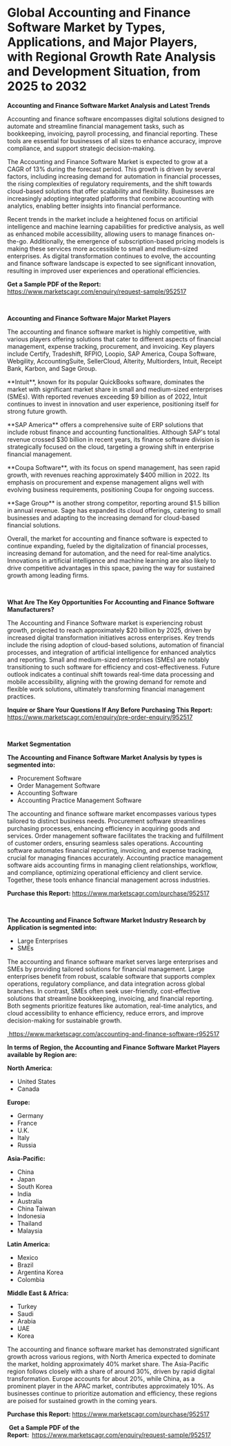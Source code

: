 <p><h1>Global Accounting and Finance Software Market by Types, Applications, and Major Players, with Regional Growth Rate Analysis and Development Situation, from 2025 to 2032</h1></p><p><strong>Accounting and Finance Software Market Analysis and Latest Trends</strong></p>
<p><p>Accounting and finance software encompasses digital solutions designed to automate and streamline financial management tasks, such as bookkeeping, invoicing, payroll processing, and financial reporting. These tools are essential for businesses of all sizes to enhance accuracy, improve compliance, and support strategic decision-making.</p><p>The Accounting and Finance Software Market is expected to grow at a CAGR of 13% during the forecast period. This growth is driven by several factors, including increasing demand for automation in financial processes, the rising complexities of regulatory requirements, and the shift towards cloud-based solutions that offer scalability and flexibility. Businesses are increasingly adopting integrated platforms that combine accounting with analytics, enabling better insights into financial performance.</p><p>Recent trends in the market include a heightened focus on artificial intelligence and machine learning capabilities for predictive analysis, as well as enhanced mobile accessibility, allowing users to manage finances on-the-go. Additionally, the emergence of subscription-based pricing models is making these services more accessible to small and medium-sized enterprises. As digital transformation continues to evolve, the accounting and finance software landscape is expected to see significant innovation, resulting in improved user experiences and operational efficiencies.</p></p>
<p><strong>Get a Sample PDF of the Report:&nbsp;</strong> <a href="https://www.marketscagr.com/enquiry/request-sample/952517?utm_campaign=3040&utm_medium=2&utm_source=Github&utm_content=ia&utm_term=17042025&utm_id=accounting-and-finance-software">https://www.marketscagr.com/enquiry/request-sample/952517</a></p>
<p>&nbsp;</p>
<p><strong>Accounting and Finance Software Major Market Players</strong></p>
<p><p>The accounting and finance software market is highly competitive, with various players offering solutions that cater to different aspects of financial management, expense tracking, procurement, and invoicing. Key players include Certify, Tradeshift, RFPIO, Loopio, SAP America, Coupa Software, Webgility, AccountingSuite, SellerCloud, Alterity, Multiorders, Intuit, Receipt Bank, Karbon, and Sage Group.</p><p>**Intuit**, known for its popular QuickBooks software, dominates the market with significant market share in small and medium-sized enterprises (SMEs). With reported revenues exceeding $9 billion as of 2022, Intuit continues to invest in innovation and user experience, positioning itself for strong future growth.</p><p>**SAP America** offers a comprehensive suite of ERP solutions that include robust finance and accounting functionalities. Although SAP's total revenue crossed $30 billion in recent years, its finance software division is strategically focused on the cloud, targeting a growing shift in enterprise financial management.</p><p>**Coupa Software**, with its focus on spend management, has seen rapid growth, with revenues reaching approximately $400 million in 2022. Its emphasis on procurement and expense management aligns well with evolving business requirements, positioning Coupa for ongoing success.</p><p>**Sage Group** is another strong competitor, reporting around $1.5 billion in annual revenue. Sage has expanded its cloud offerings, catering to small businesses and adapting to the increasing demand for cloud-based financial solutions.</p><p>Overall, the market for accounting and finance software is expected to continue expanding, fueled by the digitalization of financial processes, increasing demand for automation, and the need for real-time analytics. Innovations in artificial intelligence and machine learning are also likely to drive competitive advantages in this space, paving the way for sustained growth among leading firms.</p></p>
<p>&nbsp;</p>
<p><strong>What Are The Key Opportunities For Accounting and Finance Software Manufacturers?</strong></p>
<p><p>The Accounting and Finance Software market is experiencing robust growth, projected to reach approximately $20 billion by 2025, driven by increased digital transformation initiatives across enterprises. Key trends include the rising adoption of cloud-based solutions, automation of financial processes, and integration of artificial intelligence for enhanced analytics and reporting. Small and medium-sized enterprises (SMEs) are notably transitioning to such software for efficiency and cost-effectiveness. Future outlook indicates a continual shift towards real-time data processing and mobile accessibility, aligning with the growing demand for remote and flexible work solutions, ultimately transforming financial management practices.</p></p>
<p><strong>Inquire or Share Your Questions If Any Before Purchasing This Report:</strong> <a href="https://www.marketscagr.com/enquiry/pre-order-enquiry/952517?utm_campaign=3040&utm_medium=2&utm_source=Github&utm_content=ia&utm_term=17042025&utm_id=accounting-and-finance-software">https://www.marketscagr.com/enquiry/pre-order-enquiry/952517</a></p>
<p>&nbsp;</p>
<p><strong>Market Segmentation</strong></p>
<p><strong>The Accounting and Finance Software Market Analysis by types is segmented into:</strong></p>
<p><ul><li>Procurement Software</li><li>Order Management Software</li><li>Accounting Software</li><li>Accounting Practice Management Software</li></ul></p>
<p><p>The accounting and finance software market encompasses various types tailored to distinct business needs. Procurement software streamlines purchasing processes, enhancing efficiency in acquiring goods and services. Order management software facilitates the tracking and fulfillment of customer orders, ensuring seamless sales operations. Accounting software automates financial reporting, invoicing, and expense tracking, crucial for managing finances accurately. Accounting practice management software aids accounting firms in managing client relationships, workflow, and compliance, optimizing operational efficiency and client service. Together, these tools enhance financial management across industries.</p></p>
<p><strong>Purchase this Report:&nbsp;</strong><a href="https://www.marketscagr.com/purchase/952517?utm_campaign=3040&utm_medium=2&utm_source=Github&utm_content=ia&utm_term=17042025&utm_id=accounting-and-finance-software">https://www.marketscagr.com/purchase/952517</a></p>
<p>&nbsp;</p>
<p><strong>The Accounting and Finance Software Market Industry Research by Application is segmented into:</strong></p>
<p><ul><li>Large Enterprises</li><li>SMEs</li></ul></p>
<p><p>The accounting and finance software market serves large enterprises and SMEs by providing tailored solutions for financial management. Large enterprises benefit from robust, scalable software that supports complex operations, regulatory compliance, and data integration across global branches. In contrast, SMEs often seek user-friendly, cost-effective solutions that streamline bookkeeping, invoicing, and financial reporting. Both segments prioritize features like automation, real-time analytics, and cloud accessibility to enhance efficiency, reduce errors, and improve decision-making for sustainable growth.</p></p>
<p><a href="https://www.marketscagr.com/accounting-and-finance-software-r952517?utm_campaign=3040&utm_medium=2&utm_source=Github&utm_content=ia&utm_term=17042025&utm_id=accounting-and-finance-software">&nbsp;https://www.marketscagr.com/accounting-and-finance-software-r952517</a></p>
<p><strong>In terms of Region, the Accounting and Finance Software Market Players available by Region are:</strong></p>
<p>
    <p> <strong> North America: </strong>
        <ul>
            <li>United States</li>
            <li>Canada</li>
        </ul>
        </p> 
    <p> <strong> Europe: </strong>
        <ul>
            <li>Germany</li>
            <li>France</li>
            <li>U.K.</li>
            <li>Italy</li>
            <li>Russia</li>
        </ul>
        </p> 
    <p> <strong> Asia-Pacific: </strong>
        <ul>
            <li>China</li>
            <li>Japan</li>
            <li>South Korea</li>
            <li>India</li>
            <li>Australia</li>
            <li>China Taiwan</li>
            <li>Indonesia</li>
            <li>Thailand</li>
            <li>Malaysia</li>
        </ul>
        </p> 
    <p> <strong> Latin America: </strong>
        <ul>
            <li>Mexico</li>
            <li>Brazil</li>
            <li>Argentina Korea</li>
            <li>Colombia</li>
        </ul>
        </p> 
    <p> <strong> Middle East & Africa: </strong>
        <ul>
            <li>Turkey</li>
            <li>Saudi</li>
            <li>Arabia</li>
            <li>UAE</li>
            <li>Korea</li>
        </ul>
    </p>
    </p>
<p><p>The accounting and finance software market has demonstrated significant growth across various regions, with North America expected to dominate the market, holding approximately 40% market share. The Asia-Pacific region follows closely with a share of around 30%, driven by rapid digital transformation. Europe accounts for about 20%, while China, as a prominent player in the APAC market, contributes approximately 10%. As businesses continue to prioritize automation and efficiency, these regions are poised for sustained growth in the coming years.</p></p>
<p><strong>Purchase this Report: </strong><a href="https://www.marketscagr.com/purchase/952517?utm_campaign=3040&utm_medium=2&utm_source=Github&utm_content=ia&utm_term=17042025&utm_id=accounting-and-finance-software">https://www.marketscagr.com/purchase/952517</a></p>
<p>&nbsp;<strong>Get a Sample PDF of the Report:&nbsp;&nbsp;</strong><a href="https://www.marketscagr.com/enquiry/request-sample/952517?utm_campaign=3040&utm_medium=2&utm_source=Github&utm_content=ia&utm_term=17042025&utm_id=accounting-and-finance-software">https://www.marketscagr.com/enquiry/request-sample/952517</a></p>
<p><strong></strong></p>
<p><p></p><p></p><p></p></p>